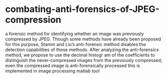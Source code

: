 # combating-anti-forensics-of-JPEG-compression
a forensic method for identifying whether an image was previously compressed by JPEG. Though some methods have already been proposed for this purpose, Stamm and Liu’s anti-forensic method disables the detection capabilities of these methods. After analyzing the anti-forensics method, we propose to use the decimal histogr am of the coefficients to distinguish the never-compressed images from the previously compressed; even the compressed image is anti-forensically processed
this is implemented in image processing matlab tool
